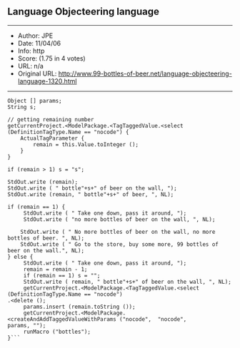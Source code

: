 
## Language Objecteering language ##
---
- Author: JPE
- Date: 11/04/06
- Info: http
- Score:  (1.75 in 4 votes)
- URL: n/a
- Original URL: http://www.99-bottles-of-beer.net/language-objecteering-language-1320.html
---

```int remain = 99;
Object [] params;
String s;

// getting remaining number
getCurrentProject.<ModelPackage.<TagTaggedValue.<select (DefinitionTagType.Name == "nocode") {
    ActualTagParameter {
        remain = this.Value.toInteger ();
    }
}

if (remain > 1) s = "s";

StdOut.write (remain);
StdOut.write ( " bottle"+s+" of beer on the wall, ");
StdOut.write (remain, " bottle"+s+" of beer, ", NL);

if (remain == 1) {
     StdOut.write ( " Take one down, pass it around, ");
     StdOut.write ( "no more bottles of beer on the wall, ", NL);

    StdOut.write ( " No more bottles of beer on the wall, no more bottles of beer. ", NL);
    StdOut.write ( " Go to the store, buy some more, 99 bottles of beer on the wall.", NL);
} else {
     StdOut.write ( " Take one down, pass it around, ");
     remain = remain - 1;
     if (remain == 1) s = "";
     StdOut.write ( remain, " bottle"+s+" of beer on the wall, ", NL);
     getCurrentProject.<ModelPackage.<TagTaggedValue.<select (DefinitionTagType.Name == "nocode")
.<delete ();
     params.insert (remain.toString ());
     getCurrentProject.<ModelPackage.<createAndAddTaggedValueWithParams ("nocode",  "nocode",
params, "");
     runMacro ("bottles");
}```